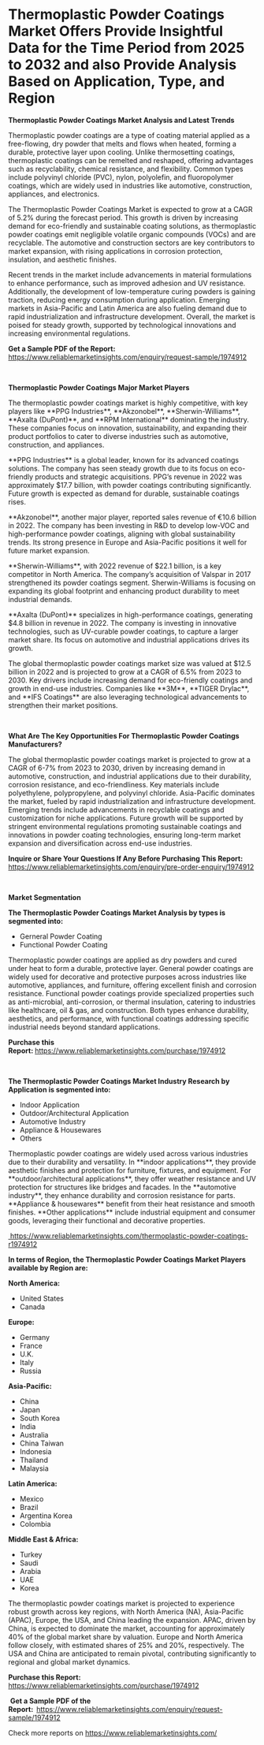<p><h1>Thermoplastic Powder Coatings Market Offers Provide Insightful Data for the Time Period from 2025 to 2032 and also Provide Analysis Based on Application, Type, and Region</h1></p><p><strong>Thermoplastic Powder Coatings Market Analysis and Latest Trends</strong></p>
<p><p>Thermoplastic powder coatings are a type of coating material applied as a free-flowing, dry powder that melts and flows when heated, forming a durable, protective layer upon cooling. Unlike thermosetting coatings, thermoplastic coatings can be remelted and reshaped, offering advantages such as recyclability, chemical resistance, and flexibility. Common types include polyvinyl chloride (PVC), nylon, polyolefin, and fluoropolymer coatings, which are widely used in industries like automotive, construction, appliances, and electronics.</p><p>The Thermoplastic Powder Coatings Market is expected to grow at a CAGR of 5.2% during the forecast period. This growth is driven by increasing demand for eco-friendly and sustainable coating solutions, as thermoplastic powder coatings emit negligible volatile organic compounds (VOCs) and are recyclable. The automotive and construction sectors are key contributors to market expansion, with rising applications in corrosion protection, insulation, and aesthetic finishes.</p><p>Recent trends in the market include advancements in material formulations to enhance performance, such as improved adhesion and UV resistance. Additionally, the development of low-temperature curing powders is gaining traction, reducing energy consumption during application. Emerging markets in Asia-Pacific and Latin America are also fueling demand due to rapid industrialization and infrastructure development. Overall, the market is poised for steady growth, supported by technological innovations and increasing environmental regulations.</p></p>
<p><strong>Get a Sample PDF of the Report:&nbsp;</strong> <a href="https://www.reliablemarketinsights.com/enquiry/request-sample/1974912?utm_campaign=1894&utm_medium=2&utm_source=Github&utm_content=ia&utm_term=30012025&utm_id=thermoplastic-powder-coatings">https://www.reliablemarketinsights.com/enquiry/request-sample/1974912</a></p>
<p>&nbsp;</p>
<p><strong>Thermoplastic Powder Coatings Major Market Players</strong></p>
<p><p>The thermoplastic powder coatings market is highly competitive, with key players like **PPG Industries**, **Akzonobel**, **Sherwin-Williams**, **Axalta (DuPont)**, and **RPM International** dominating the industry. These companies focus on innovation, sustainability, and expanding their product portfolios to cater to diverse industries such as automotive, construction, and appliances.</p><p>**PPG Industries** is a global leader, known for its advanced coatings solutions. The company has seen steady growth due to its focus on eco-friendly products and strategic acquisitions. PPG’s revenue in 2022 was approximately $17.7 billion, with powder coatings contributing significantly. Future growth is expected as demand for durable, sustainable coatings rises.</p><p>**Akzonobel**, another major player, reported sales revenue of €10.6 billion in 2022. The company has been investing in R&D to develop low-VOC and high-performance powder coatings, aligning with global sustainability trends. Its strong presence in Europe and Asia-Pacific positions it well for future market expansion.</p><p>**Sherwin-Williams**, with 2022 revenue of $22.1 billion, is a key competitor in North America. The company’s acquisition of Valspar in 2017 strengthened its powder coatings segment. Sherwin-Williams is focusing on expanding its global footprint and enhancing product durability to meet industrial demands.</p><p>**Axalta (DuPont)** specializes in high-performance coatings, generating $4.8 billion in revenue in 2022. The company is investing in innovative technologies, such as UV-curable powder coatings, to capture a larger market share. Its focus on automotive and industrial applications drives its growth.</p><p>The global thermoplastic powder coatings market size was valued at $12.5 billion in 2022 and is projected to grow at a CAGR of 6.5% from 2023 to 2030. Key drivers include increasing demand for eco-friendly coatings and growth in end-use industries. Companies like **3M**, **TIGER Drylac**, and **IFS Coatings** are also leveraging technological advancements to strengthen their market positions.</p></p>
<p>&nbsp;</p>
<p><strong>What Are The Key Opportunities For Thermoplastic Powder Coatings Manufacturers?</strong></p>
<p><p>The global thermoplastic powder coatings market is projected to grow at a CAGR of 6-7% from 2023 to 2030, driven by increasing demand in automotive, construction, and industrial applications due to their durability, corrosion resistance, and eco-friendliness. Key materials include polyethylene, polypropylene, and polyvinyl chloride. Asia-Pacific dominates the market, fueled by rapid industrialization and infrastructure development. Emerging trends include advancements in recyclable coatings and customization for niche applications. Future growth will be supported by stringent environmental regulations promoting sustainable coatings and innovations in powder coating technologies, ensuring long-term market expansion and diversification across end-use industries.</p></p>
<p><strong>Inquire or Share Your Questions If Any Before Purchasing This Report:</strong> <a href="https://www.reliablemarketinsights.com/enquiry/pre-order-enquiry/1974912?utm_campaign=1894&utm_medium=2&utm_source=Github&utm_content=ia&utm_term=30012025&utm_id=thermoplastic-powder-coatings">https://www.reliablemarketinsights.com/enquiry/pre-order-enquiry/1974912</a></p>
<p>&nbsp;</p>
<p><strong>Market Segmentation</strong></p>
<p><strong>The Thermoplastic Powder Coatings Market Analysis by types is segmented into:</strong></p>
<p><ul><li>Gerneral Powder Coating</li><li>Functional Powder Coating</li></ul></p>
<p><p>Thermoplastic powder coatings are applied as dry powders and cured under heat to form a durable, protective layer. General powder coatings are widely used for decorative and protective purposes across industries like automotive, appliances, and furniture, offering excellent finish and corrosion resistance. Functional powder coatings provide specialized properties such as anti-microbial, anti-corrosion, or thermal insulation, catering to industries like healthcare, oil & gas, and construction. Both types enhance durability, aesthetics, and performance, with functional coatings addressing specific industrial needs beyond standard applications.</p></p>
<p><strong>Purchase this Report:&nbsp;</strong><a href="https://www.reliablemarketinsights.com/purchase/1974912?utm_campaign=1894&utm_medium=2&utm_source=Github&utm_content=ia&utm_term=30012025&utm_id=thermoplastic-powder-coatings">https://www.reliablemarketinsights.com/purchase/1974912</a></p>
<p>&nbsp;</p>
<p><strong>The Thermoplastic Powder Coatings Market Industry Research by Application is segmented into:</strong></p>
<p><ul><li>Indoor Application</li><li>Outdoor/Architectural Application</li><li>Automotive Industry</li><li>Appliance & Housewares</li><li>Others</li></ul></p>
<p><p>Thermoplastic powder coatings are widely used across various industries due to their durability and versatility. In **indoor applications**, they provide aesthetic finishes and protection for furniture, fixtures, and equipment. For **outdoor/architectural applications**, they offer weather resistance and UV protection for structures like bridges and facades. In the **automotive industry**, they enhance durability and corrosion resistance for parts. **Appliance & housewares** benefit from their heat resistance and smooth finishes. **Other applications** include industrial equipment and consumer goods, leveraging their functional and decorative properties.</p></p>
<p><a href="https://www.reliablemarketinsights.com/thermoplastic-powder-coatings-r1974912?utm_campaign=1894&utm_medium=2&utm_source=Github&utm_content=ia&utm_term=30012025&utm_id=thermoplastic-powder-coatings">&nbsp;https://www.reliablemarketinsights.com/thermoplastic-powder-coatings-r1974912</a></p>
<p><strong>In terms of Region, the Thermoplastic Powder Coatings Market Players available by Region are:</strong></p>
<p>
    <p> <strong> North America: </strong>
        <ul>
            <li>United States</li>
            <li>Canada</li>
        </ul>
        </p> 
    <p> <strong> Europe: </strong>
        <ul>
            <li>Germany</li>
            <li>France</li>
            <li>U.K.</li>
            <li>Italy</li>
            <li>Russia</li>
        </ul>
        </p> 
    <p> <strong> Asia-Pacific: </strong>
        <ul>
            <li>China</li>
            <li>Japan</li>
            <li>South Korea</li>
            <li>India</li>
            <li>Australia</li>
            <li>China Taiwan</li>
            <li>Indonesia</li>
            <li>Thailand</li>
            <li>Malaysia</li>
        </ul>
        </p> 
    <p> <strong> Latin America: </strong>
        <ul>
            <li>Mexico</li>
            <li>Brazil</li>
            <li>Argentina Korea</li>
            <li>Colombia</li>
        </ul>
        </p> 
    <p> <strong> Middle East & Africa: </strong>
        <ul>
            <li>Turkey</li>
            <li>Saudi</li>
            <li>Arabia</li>
            <li>UAE</li>
            <li>Korea</li>
        </ul>
    </p>
    </p>
<p><p>The thermoplastic powder coatings market is projected to experience robust growth across key regions, with North America (NA), Asia-Pacific (APAC), Europe, the USA, and China leading the expansion. APAC, driven by China, is expected to dominate the market, accounting for approximately 40% of the global market share by valuation. Europe and North America follow closely, with estimated shares of 25% and 20%, respectively. The USA and China are anticipated to remain pivotal, contributing significantly to regional and global market dynamics.</p></p>
<p><strong>Purchase this Report: </strong><a href="https://www.reliablemarketinsights.com/purchase/1974912?utm_campaign=1894&utm_medium=2&utm_source=Github&utm_content=ia&utm_term=30012025&utm_id=thermoplastic-powder-coatings">https://www.reliablemarketinsights.com/purchase/1974912</a></p>
<p>&nbsp;<strong>Get a Sample PDF of the Report:&nbsp;&nbsp;</strong><a href="https://www.reliablemarketinsights.com/enquiry/request-sample/1974912?utm_campaign=1894&utm_medium=2&utm_source=Github&utm_content=ia&utm_term=30012025&utm_id=thermoplastic-powder-coatings">https://www.reliablemarketinsights.com/enquiry/request-sample/1974912</a></p>
<p><strong></strong></p>
<p>Check more reports on <a href="https://www.reliablemarketinsights.com/?utm_campaign=1894&utm_medium=2&utm_source=Github&utm_content=ia&utm_term=30012025&utm_id=thermoplastic-powder-coatings">https://www.reliablemarketinsights.com/</a></p>